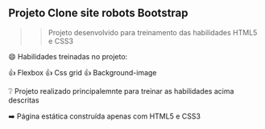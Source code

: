 ## Projeto Clone site robots Bootstrap

>> Projeto desenvolvido para treinamento das habilidades HTML5 e CSS3

:smile: Habilidades treinadas no projeto:

:+1: Flexbox
:+1: Css grid
:+1: Background-image

:grey_question: Projeto realizado principalemnte para treinar as habilidades acima descritas

:arrow_right: Página estática construída apenas com HTML5 e CSS3
